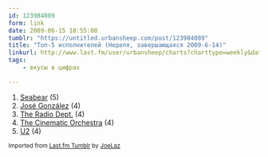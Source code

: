 ```yaml
---
id: 123984089
form: link
date: 2009-06-15 18:55:00
tumblr: "https://untitled.urbansheep.com/post/123984089"
title: "Топ-5 исполнителей (Неделя, завершающаяся 2009-6-14)"
linkurl: http://www.last.fm/user/urbansheep/charts?charttype=weekly&date_to=1244980800
tags:
    - вкусы в цифрах

---
```

<ol><li>
<a rel="nofollow" target="_blank" href="http://www.last.fm/music/Seabear">Seabear</a>&nbsp;(5)</li>
<li>
<a rel="nofollow" target="_blank" href="http://www.last.fm/music/Jos%C3%A9+Gonz%C3%A1lez">José González</a>&nbsp;(4)</li>
<li>
<a rel="nofollow" target="_blank" href="http://www.last.fm/music/The+Radio+Dept.">The Radio Dept.</a>&nbsp;(4)</li>
<li>
<a rel="nofollow" target="_blank" href="http://www.last.fm/music/The+Cinematic+Orchestra">The Cinematic Orchestra</a>&nbsp;(4)</li>
<li>
<a rel="nofollow" target="_blank" href="http://www.last.fm/music/U2">U2</a>&nbsp;(4)</li>
</ol><p><small>Imported from <a rel="nofollow" target="_blank" href="http://joelaz.com/post/23488847/last-fm-tumblr-weekly-top-artists">Last.fm Tumblr</a> by <a rel="nofollow" target="_blank" href="http://joelaz.com">JoeLaz</a></small></p>
